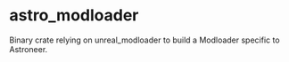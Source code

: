 # astro_modloader
Binary crate relying on unreal_modloader to build a Modloader specific to Astroneer.
